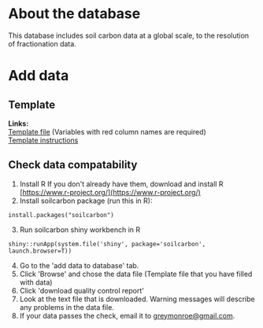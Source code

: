 # About the database
This database includes soil carbon data at a global scale, to the resolution of fractionation data. 

# Add data
## Template
**Links:**  
[Template file](https://github.com/powellcenter-soilcarbon/soilcarbon/raw/master/inst/extdata/Master_template.xlsx) (Variables with red column names are required)  
[Template instructions](https://github.com/powellcenter-soilcarbon/soilcarbon/raw/master/inst/extdata/Template_info.html)  

## Check data compatability

1. Install R 
If you don't already have them, download and install R [https://www.r-project.org/](https://www.r-project.org/) 
2. Install soilcarbon package (run this in R):
```{r}
install.packages("soilcarbon")
```
3. Run soilcarbon shiny workbench in R
```{r}
shiny::runApp(system.file('shiny', package='soilcarbon', launch.browser=T))
```
4. Go to the 'add data to database' tab.
5. Click 'Browse' and chose the data file (Template file that you have filled with data) 
6. Click 'download quality control report' 
7. Look at the text file that is downloaded. Warning messages will describe any problems in the data file.
8. If your data passes the check, email it to greymonroe@gmail.com.

